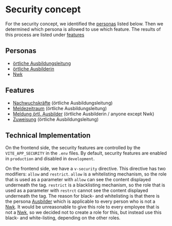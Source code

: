 # Security concept

For the security concept, we identified the [personas](#personas) listed below.
Then we determined which persona is allowed to use which feature.
The results of this process are listed under [features](#features)

## Personas

- [örtliche Ausbildungsleitung](../../../glossary.md#ortliche-ausbildungsleitung)
- [örtliche Ausbilderin](../../../glossary.md#ortliche-ausbilderin)
- [Nwk](../../../glossary.md#nwk)

## Features

- [Nachwuchskräfte](../../../features/Nachwuchskraefte.md) (örtliche Ausbildungsleitung)
- [Meldezeitraum](../../../features/meldezeitraum.md) (örtliche Ausbildungsleitung)
- [Meldung örtl. Ausbilder](../../../features/MeldungOertlAusbilder.md) (örtliche Ausbilderin / anyone except Nwk)
- [Zuweisung](../../../features/Zuweisung.md) (örtliche Ausbildungsleitung)

## Technical Implementation
On the frontend side, the security features are controlled by the `VITE_APP_SECURITY` in the `.env` files.
By default, security features are enabled in `production` and disabled in `development`.

On the frontend side, we have a `v-security` directive. This directive has two modifiers: `allow` and `restrict`.
`allow` is a whitelisting mechanism, so the role that is used as a parameter with `allow` can see the content displayed underneath the tag.
`restrict` is a blacklisting mechanism, so the role that is used as a parameter with `restrct` cannot see the content displayed underneath the tag.
The reason for black- and whitelisting is that there is the persona [Ausbilder](../../../glossary.md#ortliche-ausbilderin) which is applicable to every person who is not a [Nwk](../../../glossary.md#nwk).
It would be unreasonable to give this role to every employee that is not a [Nwk](../../../glossary.md#nwk), so we decided not to create a role for this, but instead
use this black- and white-listing, depending on the other roles.